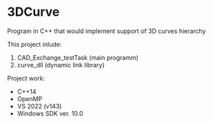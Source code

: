 # 3DCurve
Program in C++ that would implement support of 3D curves hierarchy

This project inlude:
1) CAD_Exchange_testTask (main programm)
2) curve_dll (dynamic link library)

Project work:
- C++14
- OpenMP
- VS 2022 (v143)
- Windows SDK ver. 10.0
